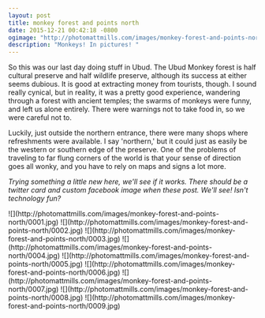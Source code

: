 ```yaml
---
layout: post
title: monkey forest and points north
date: 2015-12-21 00:42:18 -0800
ogimage: "http://photomattmills.com/images/monkey-forest-and-points-north/0002.jpg"
description: "Monkeys! In pictures! "
---
```


So this was our last day doing stuff in Ubud. The Ubud Monkey forest is half cultural preserve and half wildlife preserve, although its success at either seems dubious. It is good at extracting money from tourists, though. I sound really cynical, but in reality, it was a pretty good experience, wandering through a forest with ancient temples; the swarms of monkeys were funny, and left us alone entirely. There were warnings not to take food in, so we were careful not to.

Luckily, just outside the northern entrance, there were many shops where refreshments were available. I say 'northern,' but it could just as easily be the western or southern edge of the preserve. One of the problems of traveling to far flung corners of the world is that your sense of direction goes all wonky, and you have to rely on maps and signs a lot more.

_Trying something a little new here, we'll see if it works. There should be a twitter card and custom facebook image when these post. We'll see! Isn't technology fun?_

<span style="display:block;" class="center">
  ![](http://photomattmills.com/images/monkey-forest-and-points-north/0001.jpg)
  ![](http://photomattmills.com/images/monkey-forest-and-points-north/0002.jpg)
  ![](http://photomattmills.com/images/monkey-forest-and-points-north/0003.jpg)
  ![](http://photomattmills.com/images/monkey-forest-and-points-north/0004.jpg)
  ![](http://photomattmills.com/images/monkey-forest-and-points-north/0005.jpg)
  ![](http://photomattmills.com/images/monkey-forest-and-points-north/0006.jpg)
  ![](http://photomattmills.com/images/monkey-forest-and-points-north/0007.jpg)
  ![](http://photomattmills.com/images/monkey-forest-and-points-north/0008.jpg)
  ![](http://photomattmills.com/images/monkey-forest-and-points-north/0009.jpg)
</span>
